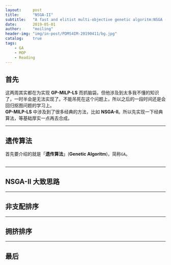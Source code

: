 ```yaml
---
layout:     post
title:      "NSGA-II"
subtitle:   "A fast and elitist multi-objective genetic algoritm:NSGA -II."
date:       2019-05-01
author:     "moiling"
header-img: "img/in-post/PDMS4IM-20190411/bg.jpg"
catalog:    true
tags:
    - GA
    - MOP
    - Reading
---
```


## 首先

这两周其实都在为实现 **GP-MILP-LS** 而抓脑袋。但他涉及到太多我不懂的知识了，一时半会是无法实现了。不能吊死在这个问题上，所以之后的一段时间还是会回归抠图问题的学习上。 <br/>
**GP-MILP-LS** 中涉及到了很多经典的方法，比如 **NSGA-II**。所以先实现一下经典算法，等基础厚实一点再去合成。

-----
## 遗传算法

首先要介绍的就是「**遗传算法**」(**Genetic Algoritm**)，简称`GA`。<br/>
<br/>

-----
## NSGA-II 大致思路



-----
## 非支配排序


-----
## 拥挤排序



-----
## 最后
